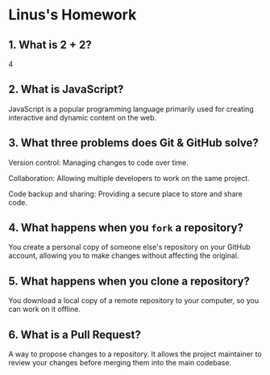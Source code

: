# Linus's Homework

## 1. What is 2 + 2?

4

## 2. What is JavaScript?

 JavaScript is a popular programming language primarily used for creating interactive and dynamic content on the web.

## 3. What three problems does Git & GitHub solve?


Version control: Managing changes to code over time.

Collaboration: Allowing multiple developers to work on the same project.

Code backup and sharing: Providing a secure place to store and share code.



## 4. What happens when you `fork` a repository?

You create a personal copy of someone else's repository on your GitHub account, allowing you to make changes without affecting the original.

## 5. What happens when you clone a repository?

You download a local copy of a remote repository to your computer, so you can work on it offline.

## 6. What is a Pull Request?

A way to propose changes to a repository. It allows the project maintainer to review your changes before merging them into the main codebase.
